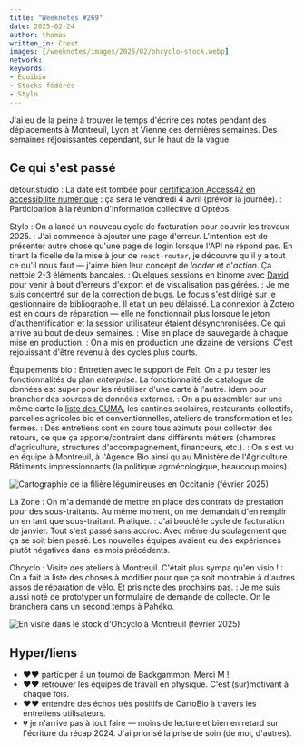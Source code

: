 ```yaml
---
title: "Weeknotes #269"
date: 2025-02-24
author: thomas
written_in: Crest
images: [/weeknotes/images/2025/02/ohcyclo-stock.webp]
network:
keywords:
- Équibio
- Stocks fédérés
- Stylo
---
```


J'ai eu de la peine à trouver le temps d'écrire ces notes pendant des déplacements à Montreuil, Lyon et Vienne ces dernières semaines. Des semaines réjouissantes cependant, sur le haut de la vague.

<!--more-->

## Ce qui s'est passé

détour.studio
: La date est tombée pour [certification Access42 en accessibilité numérique](/weeknotes/266/) : ça sera le vendredi 4 avril (prévoir la journée).
: Participation à la réunion d'information collective d'Optéos.

Stylo
: On a lancé un nouveau cycle de facturation pour couvrir les travaux 2025.
: J'ai commencé à ajouter une page d'erreur. L'intention est de présenter autre chose qu'une page de login lorsque l'API ne répond pas. En tirant la ficelle de la mise à jour de `react-router`, je découvre qu'il y a tout ce qu'il nous faut — j'aime bien leur concept de <i lang=en>loader</i> et d'<i>action</i>. Ça nettoie 2-3 éléments bancales.
: Quelques sessions en binome avec [David](https://larlet.fr/david/) pour venir à bout d'erreurs d'export et de visualisation pas gérées.
: Je me suis concentré sur de la correction de bugs. Le focus s'est dirigé sur le gestionnaire de bibliographie. Il était un peu délaissé. La connexion à Zotero est en cours de réparation — elle ne fonctionnait plus lorsque le jeton d'authentification et la session utilisateur étaient désynchronisées. Ce qui arrive au bout de deux semaines.
: Mise en place de sauvegarde à chaque mise en production.
: On a mis en production une dizaine de versions. C'est réjouissant d'être revenu à des cycles plus courts.

Équipements bio
: Entretien avec le support de Felt. On a pu tester les fonctionnalités du plan <i lang=en>enterprise</i>. La fonctionnalité de catalogue de données est super pour les réutiliser d'une carte à l'autre. Idem pour brancher des sources de données externes.
: On a pu assembler sur une même carte la [liste des CUMA](https://www.cuma.fr), les cantines scolaires, restaurants collectifs, parcelles agricoles bio et conventionnelles, ateliers de transformation et les fermes.
: Des entretiens sont en cours tous azimuts pour collecter des retours, ce que ça apporte/contraint dans différents métiers (chambres d'agriculture, structures d'accompagnement, financeurs, etc.).
: On s'est vu en équipe à Montreuil, à l'Agence Bio ainsi qu'au Ministère de l'Agriculture. Bâtiments impressionnants (la politique agroécologique, beaucoup moins).

![](/weeknotes/images/2025/02/equipements-bio-occitanie-legumineuses.webp "Cartographie de la filière légumineuses en Occitanie (février 2025)")

La Zone
: On m'a demandé de mettre en place des contrats de prestation pour des sous-traitants. Au même moment, on me demandait d'en remplir un en tant que sous-traitant. Pratique.
: J'ai bouclé le cycle de facturation de janvier. Tout s'est passé sans accroc. Avec même du soulagement que ça se soit bien passé. Les nouvelles équipes avaient eu des expériences plutôt négatives dans les mois précédents.

Ohcyclo
: Visite des ateliers à Montreuil. C'était plus sympa qu'en visio !
: On a fait la liste des choses à modifier pour que ça soit montrable à d'autres assos de réparation de vélo. Et pris note des prochains pas.
: Je me suis aussi noté de prototyper un formulaire de demande de collecte. On le branchera dans un second temps à Pahéko.

![](/weeknotes/images/2025/02/ohcyclo-stock.webp "En visite dans le stock d'Ohcyclo à Montreuil (février 2025)")


## Hyper/liens

- <span aria-label="J'ai beaucoup aimé">❤️❤️</span> participer à un tournoi de Backgammon. Merci M !
- <span aria-label="J'ai beaucoup aimé">❤️❤️</span> retrouver les équipes de travail en physique. C'est (sur)motivant à chaque fois.
- <span aria-label="J'ai beaucoup aimé">❤️❤️</span> entendre des échos très positifs de CartoBio à travers les entretiens utilisateurs.
- <span aria-label="J'ai eu de la peine avec">💔</span> je n'arrive pas à tout faire — moins de lecture et bien en retard sur l'écriture du récap 2024. J'ai priorisé la prise de soin (de moi, d'autres).

